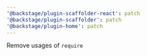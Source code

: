 ```yaml
---
'@backstage/plugin-scaffolder-react': patch
'@backstage/plugin-scaffolder': patch
'@backstage/plugin-home': patch
---
```


Remove usages of `require`
